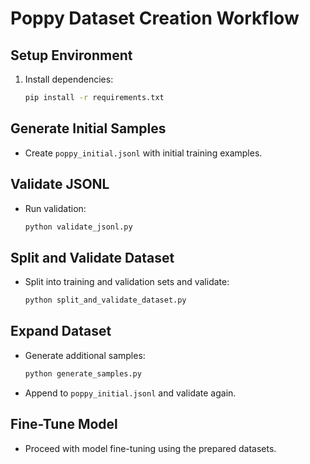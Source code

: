 # Poppy Dataset Creation Workflow

## Setup Environment
1. Install dependencies:
   ```bash
   pip install -r requirements.txt
   ```

## Generate Initial Samples
- Create `poppy_initial.jsonl` with initial training examples.

## Validate JSONL
- Run validation:
  ```bash
  python validate_jsonl.py
  ```

## Split and Validate Dataset
- Split into training and validation sets and validate:
  ```bash
  python split_and_validate_dataset.py
  ```

## Expand Dataset
- Generate additional samples:
  ```bash
  python generate_samples.py
  ```
- Append to `poppy_initial.jsonl` and validate again.

## Fine-Tune Model
- Proceed with model fine-tuning using the prepared datasets.